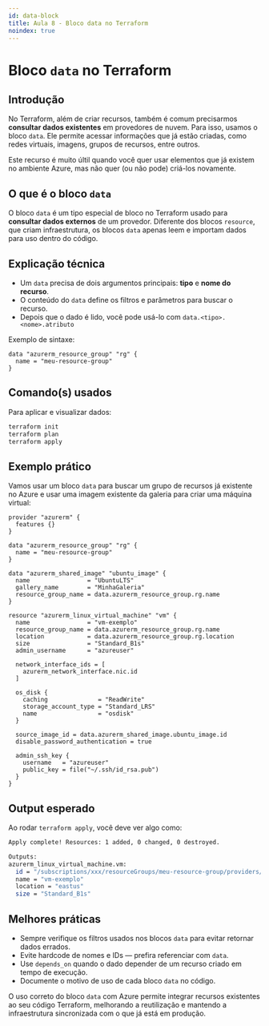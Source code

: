 ```yaml
---
id: data-block
title: Aula 8 - Bloco data no Terraform
noindex: true
---
```


# Bloco `data` no Terraform

## Introdução

No Terraform, além de criar recursos, também é comum precisarmos **consultar dados existentes** em provedores de nuvem. Para isso, usamos o bloco `data`. Ele permite acessar informações que já estão criadas, como redes virtuais, imagens, grupos de recursos, entre outros.

Este recurso é muito últil quando você quer usar elementos que já existem no ambiente Azure, mas não quer (ou não pode) criá-los novamente.

## O que é o bloco `data`

O bloco `data` é um tipo especial de bloco no Terraform usado para **consultar dados externos** de um provedor. Diferente dos blocos `resource`, que criam infraestrutura, os blocos `data` apenas leem e importam dados para uso dentro do código.

## Explicação técnica

* Um `data` precisa de dois argumentos principais: **tipo** e **nome do recurso**.
* O conteúdo do `data` define os filtros e parâmetros para buscar o recurso.
* Depois que o dado é lido, você pode usá-lo com `data.<tipo>.<nome>.atributo`

Exemplo de sintaxe:

```hcl
data "azurerm_resource_group" "rg" {
  name = "meu-resource-group"
}
```

## Comando(s) usados

Para aplicar e visualizar dados:

```bash
terraform init
terraform plan
terraform apply
```

## Exemplo prático

Vamos usar um bloco `data` para buscar um grupo de recursos já existente no Azure e usar uma imagem existente da galeria para criar uma máquina virtual:

```hcl
provider "azurerm" {
  features {}
}

data "azurerm_resource_group" "rg" {
  name = "meu-resource-group"
}

data "azurerm_shared_image" "ubuntu_image" {
  name                = "UbuntuLTS"
  gallery_name        = "MinhaGaleria"
  resource_group_name = data.azurerm_resource_group.rg.name
}

resource "azurerm_linux_virtual_machine" "vm" {
  name                = "vm-exemplo"
  resource_group_name = data.azurerm_resource_group.rg.name
  location            = data.azurerm_resource_group.rg.location
  size                = "Standard_B1s"
  admin_username      = "azureuser"

  network_interface_ids = [
    azurerm_network_interface.nic.id
  ]

  os_disk {
    caching              = "ReadWrite"
    storage_account_type = "Standard_LRS"
    name                 = "osdisk"
  }

  source_image_id = data.azurerm_shared_image.ubuntu_image.id
  disable_password_authentication = true

  admin_ssh_key {
    username   = "azureuser"
    public_key = file("~/.ssh/id_rsa.pub")
  }
}
```

## Output esperado

Ao rodar `terraform apply`, você deve ver algo como:

```bash
Apply complete! Resources: 1 added, 0 changed, 0 destroyed.

Outputs:
azurerm_linux_virtual_machine.vm:
  id = "/subscriptions/xxx/resourceGroups/meu-resource-group/providers/Microsoft.Compute/virtualMachines/vm-exemplo"
  name = "vm-exemplo"
  location = "eastus"
  size = "Standard_B1s"
```

## Melhores práticas

* Sempre verifique os filtros usados nos blocos `data` para evitar retornar dados errados.
* Evite hardcode de nomes e IDs — prefira referenciar com `data`.
* Use `depends_on` quando o dado depender de um recurso criado em tempo de execução.
* Documente o motivo de uso de cada bloco `data` no código.

O uso correto do bloco `data` com Azure permite integrar recursos existentes ao seu código Terraform, melhorando a reutilização e mantendo a infraestrutura sincronizada com o que já está em produção.
